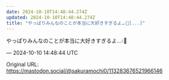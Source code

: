 ```yaml
---
date: 2024-10-10T14:48:44.274Z
updated: 2024-10-10T14:48:44.274Z
title: "やっぱりみんなのことが本当に大好きすぎるよ…💧🩷[...]"
---
```


<p>やっぱりみんなのことが本当に大好きすぎるよ…💧🩷</p>

&mdash; 2024-10-10 14:48:44 UTC

Original URL: https://mastodon.social/@sakuramochi0/113283676521966146
